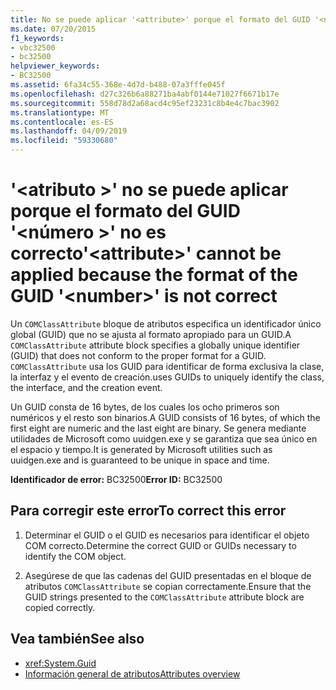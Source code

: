```yaml
---
title: No se puede aplicar '<attribute>' porque el formato del GUID '<number>' no es correcto
ms.date: 07/20/2015
f1_keywords:
- vbc32500
- bc32500
helpviewer_keywords:
- BC32500
ms.assetid: 6fa34c55-368e-4d7d-b488-07a3fffe045f
ms.openlocfilehash: d27c326b6a88271ba4abf0144e71027f6671b17e
ms.sourcegitcommit: 558d78d2a68acd4c95ef23231c8b4e4c7bac3902
ms.translationtype: MT
ms.contentlocale: es-ES
ms.lasthandoff: 04/09/2019
ms.locfileid: "59330680"
---
```

# <a name="attribute-cannot-be-applied-because-the-format-of-the-guid-number-is-not-correct"></a><span data-ttu-id="c925c-102">'\<atributo >' no se puede aplicar porque el formato del GUID '\<número >' no es correcto</span><span class="sxs-lookup"><span data-stu-id="c925c-102">'\<attribute>' cannot be applied because the format of the GUID '\<number>' is not correct</span></span>
<span data-ttu-id="c925c-103">Un `COMClassAttribute` bloque de atributos especifica un identificador único global (GUID) que no se ajusta al formato apropiado para un GUID.</span><span class="sxs-lookup"><span data-stu-id="c925c-103">A `COMClassAttribute` attribute block specifies a globally unique identifier (GUID) that does not conform to the proper format for a GUID.</span></span> `COMClassAttribute` <span data-ttu-id="c925c-104">usa los GUID para identificar de forma exclusiva la clase, la interfaz y el evento de creación.</span><span class="sxs-lookup"><span data-stu-id="c925c-104">uses GUIDs to uniquely identify the class, the interface, and the creation event.</span></span>  
  
 <span data-ttu-id="c925c-105">Un GUID consta de 16 bytes, de los cuales los ocho primeros son numéricos y el resto son binarios.</span><span class="sxs-lookup"><span data-stu-id="c925c-105">A GUID consists of 16 bytes, of which the first eight are numeric and the last eight are binary.</span></span> <span data-ttu-id="c925c-106">Se genera mediante utilidades de Microsoft como uuidgen.exe y se garantiza que sea único en el espacio y tiempo.</span><span class="sxs-lookup"><span data-stu-id="c925c-106">It is generated by Microsoft utilities such as uuidgen.exe and is guaranteed to be unique in space and time.</span></span>  
  
 <span data-ttu-id="c925c-107">**Identificador de error:** BC32500</span><span class="sxs-lookup"><span data-stu-id="c925c-107">**Error ID:** BC32500</span></span>  
  
## <a name="to-correct-this-error"></a><span data-ttu-id="c925c-108">Para corregir este error</span><span class="sxs-lookup"><span data-stu-id="c925c-108">To correct this error</span></span>  
  
1. <span data-ttu-id="c925c-109">Determinar el GUID o el GUID es necesarios para identificar el objeto COM correcto.</span><span class="sxs-lookup"><span data-stu-id="c925c-109">Determine the correct GUID or GUIDs necessary to identify the COM object.</span></span>  
  
2. <span data-ttu-id="c925c-110">Asegúrese de que las cadenas del GUID presentadas en el bloque de atributos `COMClassAttribute` se copian correctamente.</span><span class="sxs-lookup"><span data-stu-id="c925c-110">Ensure that the GUID strings presented to the `COMClassAttribute` attribute block are copied correctly.</span></span>  
  
## <a name="see-also"></a><span data-ttu-id="c925c-111">Vea también</span><span class="sxs-lookup"><span data-stu-id="c925c-111">See also</span></span>

- <xref:System.Guid>
- [<span data-ttu-id="c925c-112">Información general de atributos</span><span class="sxs-lookup"><span data-stu-id="c925c-112">Attributes overview</span></span>](../../../visual-basic/programming-guide/concepts/attributes/index.md)
